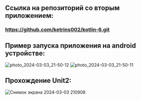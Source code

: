 ## Ссылка на репозиторий со вторым приложением:
### https://github.com/ketrins002/kotlin-6.git 

## Пример запуска приложения на android устройстве: 
![photo_2024-03-03_21-50-12](https://github.com/ketrins002/kotlin-5/assets/160411878/8c613411-2e12-4489-bd7a-28ae4aa10f48)
![photo_2024-03-03_21-50-11](https://github.com/ketrins002/kotlin-5/assets/160411878/8e93234c-4442-4176-9225-289323875c89)

## Прохождение Unit2:
![Снимок экрана 2024-03-03 210908](https://github.com/ketrins002/kotlin-5/assets/160411878/e1e042ee-beaa-411f-805f-bcf952999acc)

